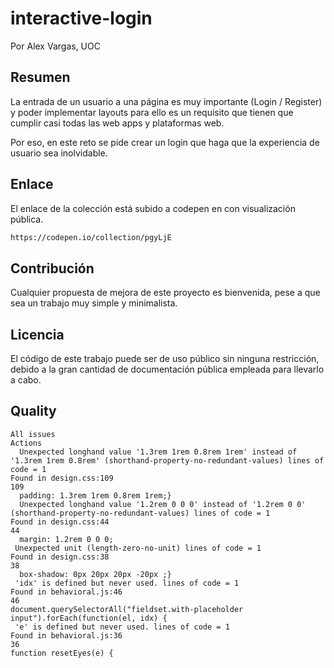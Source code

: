 # interactive-login

Por Alex Vargas, UOC

## Resumen

La entrada de un usuario a una página es muy importante (Login / Register) y poder implementar layouts para ello es un requisito que tienen que cumplir casi todas las web apps y plataformas web.

Por eso, en este reto se pide crear un login que haga que la experiencia de usuario sea inolvidable.

## Enlace

El enlace de la colección está subido a codepen en con visualización pública.

```bash
https://codepen.io/collection/pgyLjE
```

## Contribución
Cualquier propuesta de mejora de este proyecto es bienvenida, pese a que sea un trabajo muy simple y minimalista. 

## Licencia

El código de este trabajo puede ser de uso público sin ninguna restricción, debido a la gran cantidad de documentación pública empleada para llevarlo a cabo.

## Quality
```
All issues
Actions
  Unexpected longhand value '1.3rem 1rem 0.8rem 1rem' instead of '1.3rem 1rem 0.8rem' (shorthand-property-no-redundant-values) lines of code = 1
Found in design.css:109
109
  padding: 1.3rem 1rem 0.8rem 1rem;}
  Unexpected longhand value '1.2rem 0 0 0' instead of '1.2rem 0 0' (shorthand-property-no-redundant-values) lines of code = 1
Found in design.css:44
44
  margin: 1.2rem 0 0 0;
 Unexpected unit (length-zero-no-unit) lines of code = 1
Found in design.css:38
38
  box-shadow: 0px 20px 20px -20px ;}
 'idx' is defined but never used. lines of code = 1
Found in behavioral.js:46
46
document.querySelectorAll("fieldset.with-placeholder input").forEach(function(el, idx) {
 'e' is defined but never used. lines of code = 1
Found in behavioral.js:36
36
function resetEyes(e) {
```
